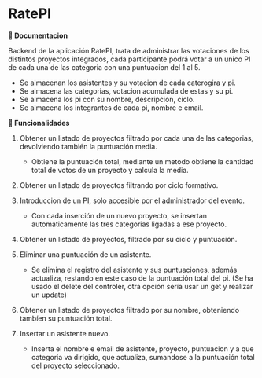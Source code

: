 # RatePI

**:closed_book: Documentacion**

Backend de la aplicación RatePI, trata de administrar las votaciones de los distintos proyectos integrados, cada participante podrá votar a un unico PI de cada una de las categoria con una puntuacion del 1 al 5.

* Se almacenan los asistentes y su votacion de cada caterogira y pi.
* Se almacena las categorias, votacion acumulada de estas y su pi.
* Se almacena los pi con su nombre, descripcion, ciclo.
* Se almacena los integrantes de cada pi, nombre e email.

**:blue_book: Funcionalidades**

1. Obtener un listado de proyectos filtrado por cada una de las categorias, devolviendo también la puntuación media.
    *  Obtiene la puntuación total, mediante un metodo obtiene la cantidad total de votos de un proyecto y calcula la media.
 
1.  Obtener un listado de proyectos filtrando por ciclo formativo.
 
1.  Introduccion de un PI, solo accesible por el administrador del evento.
    *  Con cada inserción de un nuevo proyecto, se insertan automaticamente las tres categorias ligadas a ese proyecto.
  
1.  Obtener un listado de proyectos, filtrado por su ciclo y puntuación.
  
1.  Eliminar una puntuación de un asistente.
    *  Se elimina el registro del asistente y sus puntuaciones, además actualiza, restando en este caso de la puntuación total del pi. (Se ha usado el delete del controler, otra opción sería usar un get y realizar un update)
 
1.  Obtener un listado de proyectos filtrado por su nombre, obteniendo tambíen su puntuación total.
  
1.  Insertar un asistente nuevo.
    *  Inserta el nombre e email de asistente, proyecto, puntuacion y a que categoria va dirigido, que actualiza, sumandose a la puntuación total del proyecto seleccionado.